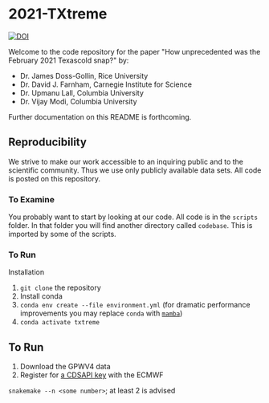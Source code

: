 # 2021-TXtreme

[![DOI](https://zenodo.org/badge/339750007.svg)](https://zenodo.org/badge/latestdoi/339750007)

Welcome to the code repository for the paper "How unprecedented was the February 2021 Texascold snap?" by:

- Dr. James Doss-Gollin, Rice University
- Dr. David J. Farnham, Carnegie Institute for Science
- Dr. Upmanu Lall, Columbia University
- Dr. Vijay Modi, Columbia University

Further documentation on this README is forthcoming.

## Reproducibility

We strive to make our work accessible to an inquiring public and to the scientific community.
Thus we use only publicly available data sets.
All code is posted on this repository.

### To Examine

You probably want to start by looking at our code.
All code is in the `scripts` folder.
In that folder you will find another directory called `codebase`.
This is imported by some of the scripts.

### To Run

Installation

1. `git clone` the repository
1. Install conda
1. `conda env create --file environment.yml` (for dramatic performance improvements you may replace `conda` with [`mamba`](https://github.com/mamba-org/mamba))
1. `conda activate txtreme`

## To Run

1. Download the GPWV4 data
1. Register for [a CDSAPI key](https://cds.climate.copernicus.eu/api-how-to) with the ECMWF

`snakemake --n <some number>`; at least 2 is advised
